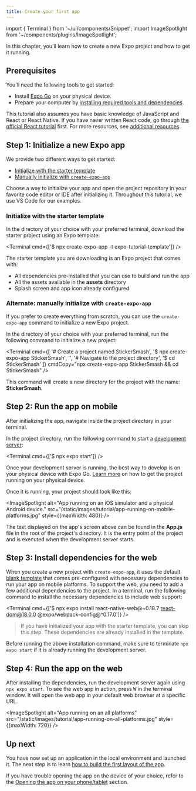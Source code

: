 ```yaml
---
title: Create your first app
---
```


import { Terminal } from '~/ui/components/Snippet';
import ImageSpotlight from '~/components/plugins/ImageSpotlight';

In this chapter, you'll learn how to create a new Expo project and how to get it running.

## Prerequisites

You'll need the following tools to get started:

- Install [Expo Go](https://expo.dev/client) on your physical device.
- Prepare your computer by [installing required tools and dependencies](https://docs.expo.dev/get-started/installation/#requirements).

This tutorial also assumes you have basic knowledge of JavaScript and React or React Native. If you have never written React code, go through [the official React tutorial](https://reactjs.org/tutorial/tutorial.html) first. For more resources, see [additional resources](https://docs.expo.dev/next-steps/additional-resources/).

## Step 1: Initialize a new Expo app

We provide two different ways to get started:

- [Initialize with the starter template](#initialize-with-the-starter-template)
- [Manually initialize with `create-expo-app`](#alternate-manually-initialize-with--create-expo-app)

Choose a way to initialize your app and open the project repository in your favorite code editor or IDE after initializing it. Throughout this tutorial, we use VS Code for our examples.

### Initialize with the starter template

In the directory of your choice with your preferred terminal, download the starter project using an Expo template:

<Terminal cmd={['$ npx create-expo-app -t expo-tutorial-template']} />

The starter template you are downloading is an Expo project that comes with:

- All dependencies pre-installed that you can use to build and run the app
- All the assets available in the **assets** directory
- Splash screen and app icon already configured

### Alternate: manually initialize with `create-expo-app`

If you prefer to create everything from scratch, you can use the `create-expo-app` command to initialize a new Expo project.

In the directory of your choice with your preferred terminal, run the following command to initialize a new project:

<Terminal cmd={[
'# Create a project named StickerSmash',
'$ npx create-expo-app StickerSmash',
'',
'# Navigate to the project directory',
'$ cd StickerSmash'
]} cmdCopy="npx create-expo-app StickerSmash && cd StickerSmash" />

This command will create a new directory for the project with the name: **StickerSmash**.

## Step 2: Run the app on mobile

After initializing the app, navigate inside the project directory in your terminal.

In the project directory, run the following command to start a [development server](/guides/how-expo-works/#expo-development-server):

<Terminal cmd={['$ npx expo start']} />

Once your development server is running, the best way to develop is on your physical device with Expo Go. [Learn more](/get-started/create-a-new-app/#opening-the-app-on-your-phonetablet) on how to get the project running on your physical device.

Once it is running, your project should look like this:

<ImageSpotlight alt="App running on an iOS simulator and a physical Android device." src="/static/images/tutorial/app-running-on-mobile-platforms.jpg" style={{maxWidth: 480}} />

The text displayed on the app's screen above can be found in the **App.js** file in the root of the project's directory. It is the entry point of the project and is executed when the development server starts.

## Step 3: Install dependencies for the web

When you create a new project with `create-expo-app`, it uses the default [blank template](https://github.com/expo/expo/tree/main/templates/expo-template-blank) that comes pre-configured with necessary dependencies to run your app on mobile platforms. To support the web, you need to add a few additional dependencies to the project. In a terminal, run the following command to install the necessary dependencies to include web support:

<Terminal cmd={['$ npx expo install react-native-web@~0.18.7 react-dom@18.0.0 @expo/webpack-config@^0.17.0']} />

> If you have initialized your app with the starter template, you can skip this step. These dependencies are already installed in the template.

Before running the above installation command, make sure to terminate `npx expo start` if it is already running the development server.

## Step 4: Run the app on the web

After installing the dependencies, run the development server again using `npx expo start`. To see the web app in action, press <kbd>W</kbd> in the terminal window. It will open the web app in your default web browser at a specific URL.

<ImageSpotlight alt="App running on an all platforms" src="/static/images/tutorial/app-running-on-all-platforms.jpg" style={{maxWidth: 720}} />

## Up next

You have now set up an application in the local environment and launched it. The next step is to learn [how to build the first layout of the app](/tutorial/layout).

If you have trouble opening the app on the device of your choice, refer to the [Opening the app on your phone/tablet](/get-started/create-a-new-app/#opening-the-app-on-your-phonetablet) section.
